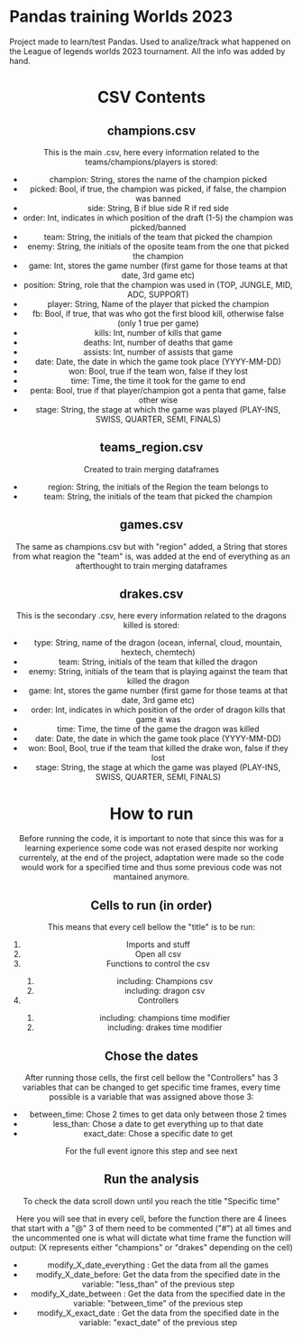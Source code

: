 # Pandas training Worlds 2023
Project made to learn/test Pandas. Used to analize/track what happened on the League of legends worlds 2023 tournament. All the info was added by hand.
<header>

<h1>CSV Contents</h1>

<h2>champions.csv</h2>

This is the main .csv, here every information related to the teams/champions/players is stored:

<ul>															
  <li>champion: String, stores the name of the champion picked</li>
  <li>picked: Bool, if true, the champion was picked, if false, the champion was banned</li>
  <li>side: String, B if blue side R if red side</li>
  <li>order: Int, indicates in which position of the draft (1-5) the champion was picked/banned</li>
  <li>team: String, the initials of the team that picked the champion</li>
  <li>enemy: String, the initials of the oposite team from the one that picked the champion</li>
  <li>game: Int, stores the game number (first game for those teams at that date, 3rd game etc)</li>
  <li>position: String, role that the champion was used in (TOP, JUNGLE, MID, ADC, SUPPORT)</li>
  <li>player: String, Name of the player that picked the champion</li>
  <li>fb: Bool, if true, that was who got the first blood kill, otherwise false (only 1 true per game) </li>
  <li>kills: Int, number of kills that game</li>
  <li>deaths: Int, number of deaths that game</li>
  <li>assists: Int, number of assists that game</li>
  <li>date: Date, the date in which the game took place (YYYY-MM-DD) </li>
  <li>won: Bool, true if the team won, false if they lost</li>
  <li>time: Time, the time it took for the game to end</li>
  <li>penta: Bool, true if that player/champion got a penta that game, false other wise</li>
  <li>stage: String, the stage at which the game was played (PLAY-INS, SWISS, QUARTER, SEMI, FINALS) </li>
</ul>

<h2>teams_region.csv</h2>
Created to train merging dataframes

<ul>															
  <li>region: String, the initials of the Region the team belongs to</li>
  <li>team: String, the initials of the team that picked the champion</li>
</ul>

<h2>games.csv</h2>
The same as champions.csv but with "region" added, a String that stores from what reagion the "team" is, was added at the end of everything as an afterthought to train merging dataframes

<h2>drakes.csv</h2>

This is the secondary .csv, here every information related to the dragons killed is stored:

<ul>															
  <li>type: String, name of the dragon (ocean, infernal, cloud, mountain, hextech, chemtech)</li>
  <li>team: String, initials of the team that killed the dragon</li>
  <li>enemy: String, initials of the team that is playing against the team that killed the dragon</li>
  <li>game: Int, stores the game number (first game for those teams at that date, 3rd game etc)</li>
  <li>order: Int, indicates in which position of the order of dragon kills that game it was</li>
  <li>time: Time, the time of the game the dragon was killed</li>
  <li>date: Date, the date in which the game took place (YYYY-MM-DD) </li>
  <li>won: Bool, Bool, true if the team that killed the drake won, false if they lost</li>
  <li>stage: String, the stage at which the game was played (PLAY-INS, SWISS, QUARTER, SEMI, FINALS)</li>
</ul>


<h1>How to run</h1>

Before running the code, it is important to note that since this was for a learning experience some code was not erased despite nor working currentely,
at the end of the project, adaptation were made so the code would work for a specified time and thus some previous code was not mantained anymore.

<h2>Cells to run (in order)</h2>

This means that every cell bellow the "title" is to be run:
<ol>															
  <li>Imports and stuff</li>
  <li>Open all csv</li>
  <li>Functions to control the csv</li>
   <ol>
     <li>including: Champions csv</li>
     <li>including: dragon csv</li>
    </ol>
  <li>Controllers</li>
    <ol>
     <li>including: champions time modifier</li>
     <li>including: drakes time modifier</li>
    </ol>
</ol>


<h2>Chose the dates</h2>
After running those cells, the first cell bellow the "Controllers" has 3 variables that can be changed to get specific time frames, every time possible is a variable that was assigned above those 3:
<ul>															
  <li>between_time: Chose 2 times to get data only between those 2 times</li>
  <li>less_than: Chose a date to get everything up to that date</li>
  <li>exact_date: Chose a specific date to get</li>
</ul>

For the full event ignore this step and see next

<h2>Run the analysis</h2>
To check the data scroll down until you reach the title "Specific time"

Here you will see that in every cell, before the function there are 4 linees that start with a "@"
3 of them need to be commented ("#") at all times and the uncommented one is what will dictate what time frame the function will output:
(X represents either "champions" or "drakes" depending on the cell)
<ul>															
  <li>modify_X_date_everything : Get the data from all the games</li>
  <li>modify_X_date_before: Get the data from the specified date in the variable: "less_than" of the previous step</li>
  <li>modify_X_date_between : Get the data from the specified date in the variable: "between_time" of the previous step</li>
  <li>modify_X_exact_date : Get the data from the specified date in the variable: "exact_date" of the previous step</li>
</ul>



